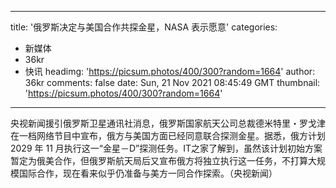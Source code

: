 
---
title: '俄罗斯决定与美国合作共探金星，NASA 表示愿意'
categories: 
 - 新媒体
 - 36kr
 - 快讯
headimg: 'https://picsum.photos/400/300?random=1664'
author: 36kr
comments: false
date: Sun, 21 Nov 2021 08:45:49 GMT
thumbnail: 'https://picsum.photos/400/300?random=1664'
---

<div>   
央视新闻援引俄罗斯卫星通讯社消息，俄罗斯国家航天公司总裁德米特里・罗戈津在一档网络节目中宣布，俄方与美国方面已经同意联合探测金星。据悉，俄方计划 2029 年 11 月执行这一“金星－D”探测任务。IT之家了解到，虽然该计划初始方案暂定为俄美合作，但俄罗斯航天局后又宣布俄方将独立执行这一任务，不打算大规模国际合作，现在看来似乎仍准备与美方一同合作探索。（央视新闻）  
</div>
            
